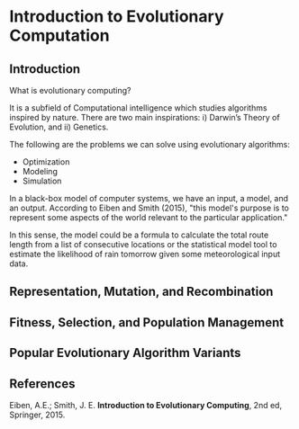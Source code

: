# Introduction to Evolutionary Computation

## Introduction

What is evolutionary computing? 

It is a subfield of Computational intelligence which studies algorithms inspired by nature.  There are two main inspirations: i) Darwin’s Theory of Evolution, and ii) Genetics. 

The following are the problems we can solve using evolutionary algorithms:

* Optimization
* Modeling
* Simulation

In a black-box model of computer systems, we have an input, a model, and an output. According to Eiben and Smith (2015), "this model's purpose is to represent some aspects of the world relevant to the particular application."

In this sense, the model could be a formula to calculate the total route length from a list of consecutive locations or the statistical model tool to estimate the likelihood of rain tomorrow given some meteorological input data. 



## Representation, Mutation, and Recombination


## Fitness, Selection, and Population Management


## Popular Evolutionary Algorithm Variants


## References

Eiben, A.E.; Smith, J. E. **Introduction to Evolutionary Computing**, 2nd ed, Springer, 2015.
